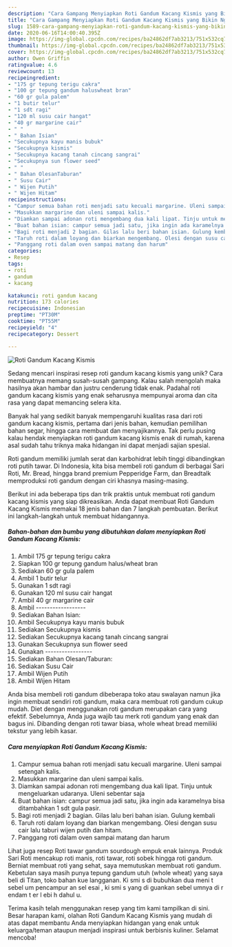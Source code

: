 ```yaml
---
description: "Cara Gampang Menyiapkan Roti Gandum Kacang Kismis yang Bikin Ngiler"
title: "Cara Gampang Menyiapkan Roti Gandum Kacang Kismis yang Bikin Ngiler"
slug: 1589-cara-gampang-menyiapkan-roti-gandum-kacang-kismis-yang-bikin-ngiler
date: 2020-06-16T14:00:40.395Z
image: https://img-global.cpcdn.com/recipes/ba24862df7ab3213/751x532cq70/roti-gandum-kacang-kismis-foto-resep-utama.jpg
thumbnail: https://img-global.cpcdn.com/recipes/ba24862df7ab3213/751x532cq70/roti-gandum-kacang-kismis-foto-resep-utama.jpg
cover: https://img-global.cpcdn.com/recipes/ba24862df7ab3213/751x532cq70/roti-gandum-kacang-kismis-foto-resep-utama.jpg
author: Owen Griffin
ratingvalue: 4.6
reviewcount: 13
recipeingredient:
- "175 gr tepung terigu cakra"
- "100 gr tepung gandum haluswheat bran"
- "60 gr gula palem"
- "1 butir telur"
- "1 sdt ragi"
- "120 ml susu cair hangat"
- "40 gr margarine cair"
- " "
- " Bahan Isian"
- "Secukupnya kayu manis bubuk"
- "Secukupnya kismis"
- "Secukupnya kacang tanah cincang sangrai"
- "Secukupnya sun flower seed"
- " "
- " Bahan OlesanTaburan"
- " Susu Cair"
- " Wijen Putih"
- " Wijen Hitam"
recipeinstructions:
- "Campur semua bahan roti menjadi satu kecuali margarine. Uleni sampai setengah kalis."
- "Masukkan margarine dan uleni sampai kalis."
- "Diamkan sampai adonan roti mengembang dua kali lipat. Tinju untuk mengeluarkan udaranya. Uleni sebentar saja"
- "Buat bahan isian: campur semua jadi satu, jika ingin ada karamelnya bisa ditambahkan 1 sdt gula pasir."
- "Bagi roti menjadi 2 bagian. Gilas lalu beri bahan isian. Gulung kembali"
- "Taruh roti dalam loyang dan biarkan mengembang. Olesi dengan susu cair lalu taburi wijen putih dan hitam."
- "Panggang roti dalam oven sampai matang dan harum"
categories:
- Resep
tags:
- roti
- gandum
- kacang

katakunci: roti gandum kacang 
nutrition: 173 calories
recipecuisine: Indonesian
preptime: "PT30M"
cooktime: "PT55M"
recipeyield: "4"
recipecategory: Dessert

---
```



![Roti Gandum Kacang Kismis](https://img-global.cpcdn.com/recipes/ba24862df7ab3213/751x532cq70/roti-gandum-kacang-kismis-foto-resep-utama.jpg)

Sedang mencari inspirasi resep roti gandum kacang kismis yang unik? Cara membuatnya memang susah-susah gampang. Kalau salah mengolah maka hasilnya akan hambar dan justru cenderung tidak enak. Padahal roti gandum kacang kismis yang enak seharusnya mempunyai aroma dan cita rasa yang dapat memancing selera kita.

Banyak hal yang sedikit banyak mempengaruhi kualitas rasa dari roti gandum kacang kismis, pertama dari jenis bahan, kemudian pemilihan bahan segar, hingga cara membuat dan menyajikannya. Tak perlu pusing kalau hendak menyiapkan roti gandum kacang kismis enak di rumah, karena asal sudah tahu triknya maka hidangan ini dapat menjadi sajian spesial.

Roti gandum memiliki jumlah serat dan karbohidrat lebih tinggi dibandingkan roti putih tawar. Di Indonesia, kita bisa membeli roti gandum di berbagai Sari Roti, Mr. Bread, hingga brand premium Pepperidge Farm, dan Breadtalk memproduksi roti gandum dengan ciri khasnya masing-masing.


Berikut ini ada beberapa tips dan trik praktis untuk membuat roti gandum kacang kismis yang siap dikreasikan. Anda dapat membuat Roti Gandum Kacang Kismis memakai 18 jenis bahan dan 7 langkah pembuatan. Berikut ini langkah-langkah untuk membuat hidangannya.

<!--inarticleads1-->

##### Bahan-bahan dan bumbu yang dibutuhkan dalam menyiapkan Roti Gandum Kacang Kismis:

1. Ambil 175 gr tepung terigu cakra
1. Siapkan 100 gr tepung gandum halus/wheat bran
1. Sediakan 60 gr gula palem
1. Ambil 1 butir telur
1. Gunakan 1 sdt ragi
1. Gunakan 120 ml susu cair hangat
1. Ambil 40 gr margarine cair
1. Ambil  ------------------
1. Sediakan  Bahan Isian:
1. Ambil Secukupnya kayu manis bubuk
1. Sediakan Secukupnya kismis
1. Sediakan Secukupnya kacang tanah cincang sangrai
1. Gunakan Secukupnya sun flower seed
1. Gunakan  -----------------
1. Sediakan  Bahan Olesan/Taburan:
1. Sediakan  Susu Cair
1. Ambil  Wijen Putih
1. Ambil  Wijen Hitam


Anda bisa membeli roti gandum dibeberapa toko atau swalayan namun jika ingin membuat sendiri roti gandum, maka cara membuat roti gandum cukup mudah. Diet dengan menggunakan roti gandum merupakan cara yang efektif. Sebelumnya, Anda juga wajib tau merk roti gandum yang enak dan bagus ini. Dibanding dengan roti tawar biasa, whole wheat bread memiliki tekstur yang lebih kasar. 

<!--inarticleads2-->

##### Cara menyiapkan Roti Gandum Kacang Kismis:

1. Campur semua bahan roti menjadi satu kecuali margarine. Uleni sampai setengah kalis.
1. Masukkan margarine dan uleni sampai kalis.
1. Diamkan sampai adonan roti mengembang dua kali lipat. Tinju untuk mengeluarkan udaranya. Uleni sebentar saja
1. Buat bahan isian: campur semua jadi satu, jika ingin ada karamelnya bisa ditambahkan 1 sdt gula pasir.
1. Bagi roti menjadi 2 bagian. Gilas lalu beri bahan isian. Gulung kembali
1. Taruh roti dalam loyang dan biarkan mengembang. Olesi dengan susu cair lalu taburi wijen putih dan hitam.
1. Panggang roti dalam oven sampai matang dan harum


Lihat juga resep Roti tawar gandum sourdough empuk enak lainnya. Produk Sari Roti mencakup roti manis, roti tawar, roti sobek hingga roti gandum. Berniat membuat roti yang sehat, saya memutuskan membuat roti gandum. Kebetulan saya masih punya tepung gandum utuh (whole wheat) yang saya beli di Titan, toko bahan kue langganan. Ki smi s di bubuhkan dua meni t sebel um pencampur an sel esai , ki smi s yang di guankan sebel umnya di r endam t er l ebi h dahul u. 

Terima kasih telah menggunakan resep yang tim kami tampilkan di sini. Besar harapan kami, olahan Roti Gandum Kacang Kismis yang mudah di atas dapat membantu Anda menyiapkan hidangan yang enak untuk keluarga/teman ataupun menjadi inspirasi untuk berbisnis kuliner. Selamat mencoba!
